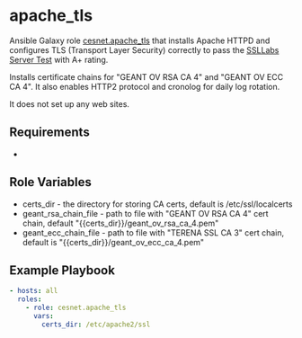 apache_tls
======================

Ansible Galaxy role [cesnet.apache_tls](https://galaxy.ansible.com/cesnet/apache_tls) that installs Apache HTTPD
and configures TLS (Transport Layer Security) correctly to pass the [SSLLabs Server Test](https://www.ssllabs.com/ssltest/index.html)
with A+ rating. 

Installs certificate chains for "GEANT OV RSA CA 4" and "GEANT OV ECC CA 4". 
It also enables HTTP2 protocol and cronolog for daily log rotation.

It does not set up any web sites.

Requirements
------------

-

Role Variables
--------------

- certs_dir - the directory for storing CA certs, default is /etc/ssl/localcerts 
- geant_rsa_chain_file - path to file with "GEANT OV RSA CA 4" cert chain, default "{{certs_dir}}/geant_ov_rsa_ca_4.pem"
- geant_ecc_chain_file - path to file with "TERENA SSL CA 3" cert chain, default is "{{certs_dir}}/geant_ov_ecc_ca_4.pem"

Example Playbook
----------------
```yaml
- hosts: all
  roles:
    - role: cesnet.apache_tls
      vars:
        certs_dir: /etc/apache2/ssl
```